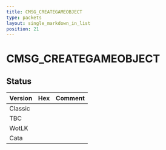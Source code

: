 ```yaml
---
title: CMSG_CREATEGAMEOBJECT
type: packets
layout: single_markdown_in_list
position: 21
---
```


# CMSG_CREATEGAMEOBJECT

## Status

Version | Hex | Comment
---------- | ---------- | ---------- 
Classic |  |  
TBC |  |  
WotLK |  |  
Cata |  |  
